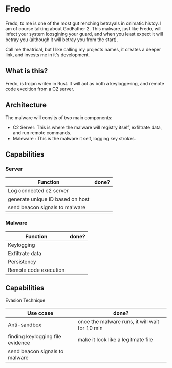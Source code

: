 # Fredo

Fredo, to me is one of the most gut renching betrayals in cnimatic histoy. I am of course talking about GodFather 2. This malware, just like Fredo, will infect your system loosgining your guard, and when you least expect it will betray you (although it will betray you from the start).

Call me theatrical, but I like calling my projects names, it creates a deeper link, and invests me in it's development.

## What is this?

Fredo, is trojan writen in Rust. It will act as both a keyloggering, and remote code execition from a C2 server.

## Architecture

The malware will consits of two main components:

- C2 Server: This is where the malware will registry itself, exfiltrate data, and run remote commands.
- Maleware : This is the malware it self, logging key strokes.

## Capabilities

### Server

|Function| done?|
|--------|------|
| Log connected c2 server | |
| generate unique ID based on host | |
| send beacon signals to malware | |

### Malware

|Function| done?|
|--------|------|
| Keylogging  | |
| Exfiltrate data | |
| Persistency | |
| Remote code execution | |


## Capabilities

Evasion Technique

|Use ccase| done?|
|--------|------|
| Anti-sandbox | once the malware runs, it will wait for 10 min |
| finding keylogging file evidence | make it look like a legitmate file|
| send beacon signals to malware | |